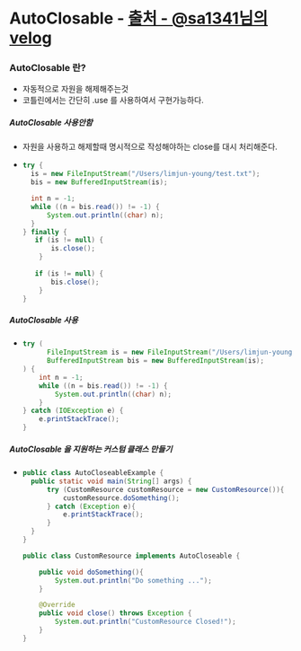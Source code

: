 # AutoClosable - [출처 - @sa1341님의 velog](https://velog.io/@sa1341/AutoCloseable-클래스)
### AutoClosable 란?
* 자동적으로 자원을 해제해주는것
* 코틀린에서는 간단히 .use 를 사용하여서 구현가능하다.
##### AutoClosable 사용안함
* 자원을 사용하고 해제할때 명시적으로 작성해야하는 close를 대시 처리해준다.
* ```java
  try {
    is = new FileInputStream("/Users/limjun-young/test.txt");
    bis = new BufferedInputStream(is);

    int n = -1;
    while ((n = bis.read()) != -1) {
        System.out.println((char) n);
    }
  } finally {
     if (is != null) {
         is.close();
      }
           
     if (is != null) {
         bis.close();
      }
  }
##### AutoClosable 사용
* ```java
  try (
        FileInputStream is = new FileInputStream("/Users/limjun-young/test.txt");
        BufferedInputStream bis = new BufferedInputStream(is);
  ) {
      int n = -1;
      while ((n = bis.read()) != -1) {
          System.out.println((char) n);
      }
  } catch (IOException e) {
      e.printStackTrace();
  }
##### AutoClosable 을 지원하는 커스텀 클래스 만들기
* ```java
  public class AutoCloseableExample {
    public static void main(String[] args) {
        try (CustomResource customResource = new CustomResource()){
            customResource.doSomething();
        } catch (Exception e){
            e.printStackTrace();
        }
    }
  }

  public class CustomResource implements AutoCloseable {

      public void doSomething(){
          System.out.println("Do something ...");
      }

      @Override
      public void close() throws Exception {
          System.out.println("CustomResource Closed!");
      }
  }
